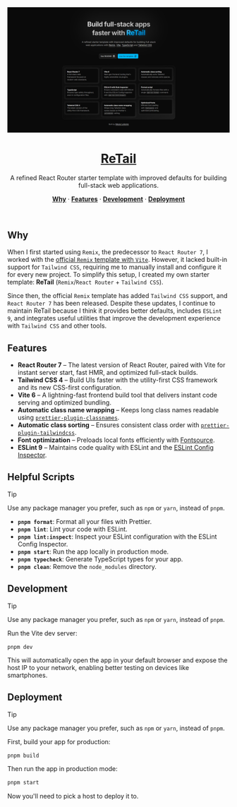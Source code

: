 <a href="https://retail.nikolailehbr.ink/">
  <img alt="ReTail website screenshot" src="./public/assets/screenshot.png">
  <h1 align="center">ReTail</h1>
</a>

<p align="center">
A refined React Router starter template with improved defaults for building full-stack web applications.
</p>

<p align="center">
  <a href="#why"><strong>Why</strong></a> ·
  <a href="#features"><strong>Features</strong></a> ·
  <a href="#development"><strong>Development</strong></a> ·
  <a href="#deployment"><strong>Deployment</strong></a>
</p>
<br/>

## Why

When I first started using `Remix`, the predecessor to `React Router 7`, I worked with the [official `Remix` template with `Vite`](https://github.com/remix-run/remix/tree/main/templates/remix). However, it lacked built-in support for `Tailwind CSS`, requiring me to manually install and configure it for every new project. To simplify this setup, I created my own starter template: **ReTail** (`Remix`/`React Router` + `Tailwind CSS`).

Since then, the official `Remix` template has added `Tailwind CSS` support, and `React Router 7` has been released. Despite these updates, I continue to maintain ReTail because I think it provides better defaults, includes `ESLint 9`, and integrates useful utilities that improve the development experience with `Tailwind CSS` and other tools.

## Features

- **React Router 7** – The latest version of React Router, paired with Vite for instant server start, fast HMR, and optimized full-stack builds.
- **Tailwind CSS 4** – Build UIs faster with the utility-first CSS framework and its new CSS-first configuration.
- **Vite 6** – A lightning-fast frontend build tool that delivers instant code serving and optimized bundling.
- **Automatic class name wrapping** – Keeps long class names readable using [`prettier-plugin-classnames`](https://www.npmjs.com/package/prettier-plugin-classnames).
- **Automatic class sorting** – Ensures consistent class order with [`prettier-plugin-tailwindcss`](https://tailwindcss.com/blog/automatic-class-sorting-with-prettier).
- **Font optimization** – Preloads local fonts efficiently with [Fontsource](https://fontsource.org/).
- **ESLint 9** – Maintains code quality with ESLint and the [ESLint Config Inspector](https://eslint.org/blog/2024/04/eslint-config-inspector/).

## Helpful Scripts

> [!TIP]
> Use any package manager you prefer, such as `npm` or `yarn`, instead of `pnpm`.

- **`pnpm format`**: Format all your files with Prettier.
- **`pnpm lint`**: Lint your code with ESLint.
- **`pnpm lint:inspect`**: Inspect your ESLint configuration with the ESLint Config Inspector.
- **`pnpm start`**: Run the app locally in production mode.
- **`pnpm typecheck`**: Generate TypeScript types for your app.
- **`pnpm clean`**: Remove the `node_modules` directory.

## Development

> [!TIP]
> Use any package manager you prefer, such as `npm` or `yarn`, instead of `pnpm`.

Run the Vite dev server:

```shellscript
pnpm dev
```

This will automatically open the app in your default browser and expose the host IP to your network, enabling better testing on devices like smartphones.

## Deployment

> [!TIP]
> Use any package manager you prefer, such as `npm` or `yarn`, instead of `pnpm`.

First, build your app for production:

```sh
pnpm build
```

Then run the app in production mode:

```sh
pnpm start
```

Now you'll need to pick a host to deploy it to.
